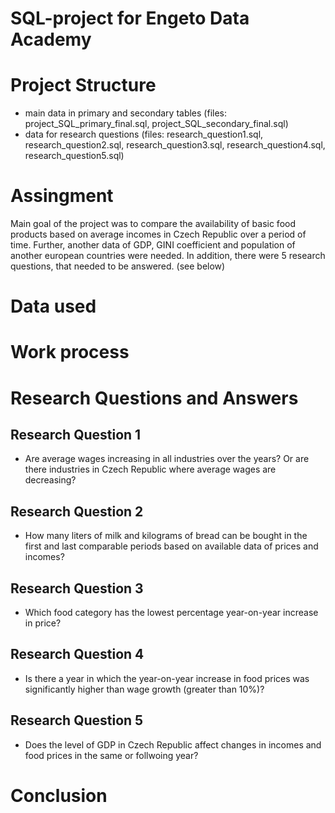 # SQL-project for Engeto Data Academy

# Project Structure
 - main data in primary and secondary tables (files: project_SQL_primary_final.sql, project_SQL_secondary_final.sql)
 - data for research questions (files: research_question1.sql, research_question2.sql, research_question3.sql, research_question4.sql, research_question5.sql)

# Assingment
 Main goal of the project was to compare the availability of basic food products based on average incomes in Czech Republic over a period of time. Further, another data of GDP, GINI coefficient and population of another european countries were needed. In addition, there were 5 research questions, that needed to be answered. (see below)

# Data used


# Work process 

# Research Questions and Answers
## Research Question 1
 - Are average wages increasing in all industries over the years? Or are there industries in Czech Republic where average wages are decreasing? 
## Research Question 2
 - How many liters of milk and kilograms of bread can be bought in the first and last comparable periods based on available data of prices and incomes? 
## Research Question 3
 - Which food category has the lowest percentage year-on-year increase in price? 
## Research Question 4
 - Is there a year in which the year-on-year increase in food prices was significantly higher than wage growth (greater than 10%)? 
## Research Question 5
 - Does the level of GDP in Czech Republic affect changes in incomes and food prices in the same or follwoing year?


# Conclusion 
 

